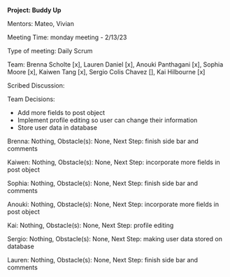 **Project: Buddy Up**

Mentors: Mateo, Vivian

Meeting Time: monday meeting - 2/13/23

Type of meeting: Daily Scrum

Team: Brenna Scholte [x], Lauren Daniel [x], Anouki Panthagani [x], Sophia Moore [x], Kaiwen Tang [x], Sergio Colis Chavez [], Kai Hilbourne [x]

Scribed Discussion: 

Team Decisions:
- Add more fields to post object
- Implement profile editing so user can change their information
- Store user data in database

Brenna: Nothing, Obstacle(s): None, Next Step: finish side bar and comments

Kaiwen: Nothing, Obstacle(s): None, Next Step: incorporate more fields in post object

Sophia: Nothing, Obstacle(s): None, Next Step: finish side bar and comments

Anouki: Nothing, Obstacle(s): None, Next Step: incorporate more fields in post object

Kai: Nothing, Obstacle(s): None, Next Step: profile editing

Sergio: Nothing, Obstacle(s): None, Next Step: making user data stored on database

Lauren: Nothing, Obstacle(s): None, Next Step: finish side bar and comments
